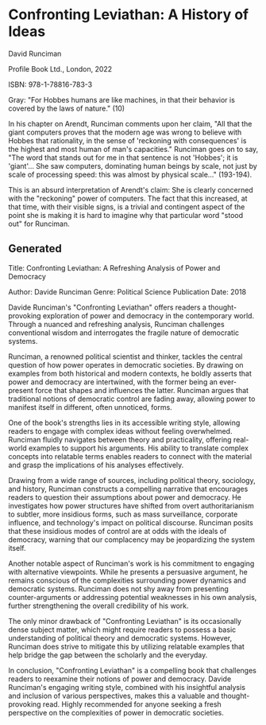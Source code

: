 # Confronting Leviathan: A History of Ideas

David Runciman

Profile Book Ltd., London, 2022

ISBN: 978-1-78816-783-3



Gray: "For Hobbes humans are like machines, in that their behavior is covered by the laws of nature." (10)


In his chapter on Arendt, Runciman comments upon her claim, "All that the giant computers proves that the modern age was
wrong to believe with Hobbes that rationality, in the sense of 'reckoning with consequences' is the highest and most human
of man's capacities." Runciman goes on to say, "The word that stands out for me in that sentence is not 'Hobbes'; it is
'giant'... She saw computers, dominating human beings by scale, not just by scale of processing speed: this was almost
by physical scale..." (193-194).

This is an absurd interpretation of Arendt's claim: She is clearly concerned with the "reckoning" power of computers.
The fact that this increased, at that time, with their visible signs, is a trivial and contingent aspect of the point
she is making it is hard to imagine why that particular word "stood out" for Runciman.




## Generated

Title: Confronting Leviathan: A Refreshing Analysis of Power and Democracy

Author: Davide Runciman
Genre: Political Science
Publication Date: 2018

Davide Runciman's "Confronting Leviathan" offers readers a thought-provoking exploration of power and democracy in the
contemporary world. Through a nuanced and refreshing analysis, Runciman challenges conventional wisdom and interrogates
the fragile nature of democratic systems.

Runciman, a renowned political scientist and thinker, tackles the central question of how power operates in democratic
societies. By drawing on examples from both historical and modern contexts, he boldly asserts that power and democracy
are intertwined, with the former being an ever-present force that shapes and influences the latter. Runciman argues that
traditional notions of democratic control are fading away, allowing power to manifest itself in different, often
unnoticed, forms.

One of the book's strengths lies in its accessible writing style, allowing readers to engage with complex ideas without
feeling overwhelmed. Runciman fluidly navigates between theory and practicality, offering real-world examples to support
his arguments. His ability to translate complex concepts into relatable terms enables readers to connect with the
material and grasp the implications of his analyses effectively.

Drawing from a wide range of sources, including political theory, sociology, and history, Runciman constructs a
compelling narrative that encourages readers to question their assumptions about power and democracy. He investigates
how power structures have shifted from overt authoritarianism to subtler, more insidious forms, such as mass
surveillance, corporate influence, and technology's impact on political discourse. Runciman posits that these insidious
modes of control are at odds with the ideals of democracy, warning that our complacency may be jeopardizing the system
itself.

Another notable aspect of Runciman's work is his commitment to engaging with alternative viewpoints. While he presents a
persuasive argument, he remains conscious of the complexities surrounding power dynamics and democratic systems.
Runciman does not shy away from presenting counter-arguments or addressing potential weaknesses in his own analysis,
further strengthening the overall credibility of his work.

The only minor drawback of "Confronting Leviathan" is its occasionally dense subject matter, which might require readers
to possess a basic understanding of political theory and democratic systems. However, Runciman does strive to mitigate
this by utilizing relatable examples that help bridge the gap between the scholarly and the everyday.

In conclusion, "Confronting Leviathan" is a compelling book that challenges readers to reexamine their notions of power
and democracy. Davide Runciman's engaging writing style, combined with his insightful analysis and inclusion of various
perspectives, makes this a valuable and thought-provoking read. Highly recommended for anyone seeking a fresh
perspective on the complexities of power in democratic societies.
